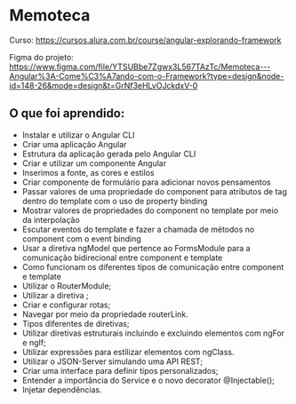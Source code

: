 # Memoteca

Curso: https://cursos.alura.com.br/course/angular-explorando-framework


Figma do projeto: https://www.figma.com/file/YTSUBbe7Zgwx3L567TAzTc/Memoteca---Angular%3A-Come%C3%A7ando-com-o-Framework?type=design&node-id=148-26&mode=design&t=GrNf3eHLvOJckdxV-0

## O que foi aprendido:
- Instalar e utilizar o Angular CLI
- Criar uma aplicação Angular
- Estrutura da aplicação gerada pelo Angular CLI
- Criar e utilizar um componente Angular
- Inserimos a fonte, as cores e estilos
- Criar componente de formulário para adicionar novos pensamentos 
- Passar valores de uma propriedade do component para atributos de tag dentro do template com o uso de property binding
- Mostrar valores de propriedades do component no template por meio da interpolação
- Escutar eventos do template e fazer a chamada de métodos no component com o event binding
- Usar a diretiva ngModel que pertence ao FormsModule para a comunicação bidirecional entre component e template
- Como funcionam os diferentes tipos de comunicação entre component e template
- Utilizar o RouterModule;
- Utilizar a diretiva <router-outlet>;
- Criar e configurar rotas;
- Navegar por meio da propriedade routerLink.
- Tipos diferentes de diretivas;
- Utilizar diretivas estruturais incluindo e excluindo elementos com ngFor e ngIf;
- Utilizar expressões para estilizar elementos com ngClass.
- Utilizar o JSON-Server simulando uma API REST;
- Criar uma interface para definir tipos personalizados;
- Entender a importância do Service e o novo decorator @Injectable();
- Injetar dependências.
